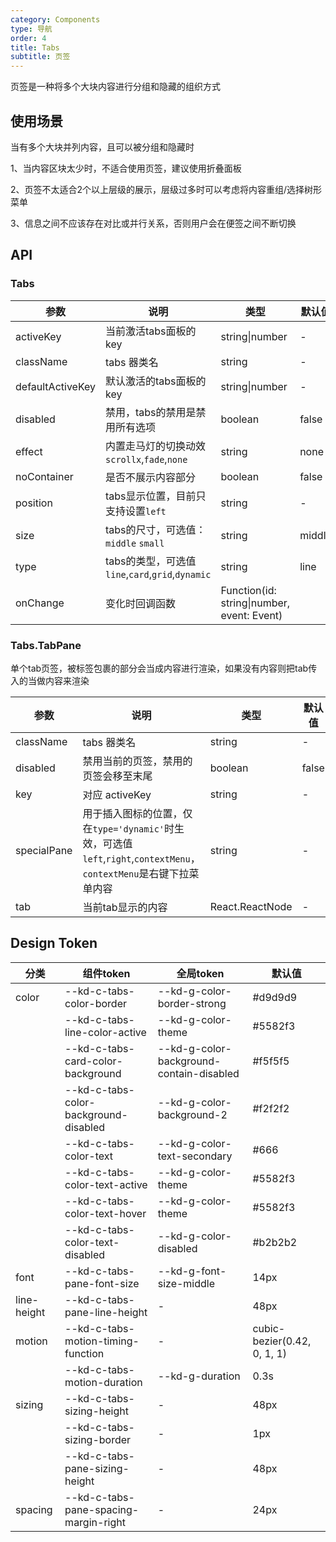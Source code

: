 ```yaml
---
category: Components
type: 导航
order: 4
title: Tabs
subtitle: 页签
---
```


页签是一种将多个大块内容进行分组和隐藏的组织方式

## 使用场景

当有多个大块并列内容，且可以被分组和隐藏时

1、当内容区块太少时，不适合使用页签，建议使用折叠面板

2、页签不太适合2个以上层级的展示，层级过多时可以考虑将内容重组/选择树形菜单

3、信息之间不应该存在对比或并行关系，否则用户会在便签之间不断切换

## API

### Tabs

| 参数 | 说明 | 类型 | 默认值 | 版本 |
| --- | --- | --- | --- | --- |
| activeKey | 当前激活tabs面板的key | string\|number | - | 1.0.0 |
| className | tabs 器类名 | string | - | 1.0.0 |
| defaultActiveKey | 默认激活的tabs面板的key | string\|number | - | 1.0.0 |
| disabled | 禁用，tabs的禁用是禁用所有选项 | boolean | false | 1.0.0 |
| effect | 内置走马灯的切换动效`scrollx`,`fade`,`none` | string | none | 1.0.0 |
| noContainer | 是否不展示内容部分 | boolean | false | 1.0.0 |
| position | tabs显示位置，目前只支持设置`left` | string | - | 1.0.0 |
| size | tabs的尺寸，可选值：`middle` `small` | string | middle | 1.0.0 |
| type | tabs的类型，可选值`line`,`card`,`grid`,`dynamic` | string | line | 1.0.0 |
| onChange | 变化时回调函数 | Function(id: string\|number, event: Event) |  | 1.0.0 |

### Tabs.TabPane

单个tab页签，被标签包裹的部分会当成内容进行渲染，如果没有内容则把tab传入的当做内容来渲染

| 参数 | 说明 | 类型 | 默认值 | 版本 |
| --- | --- | --- | --- | --- |
| className | tabs 器类名 | string | - | 1.0.0 |
| disabled | 禁用当前的页签，禁用的页签会移至末尾 | boolean | false | 1.0.0 |
| key | 对应 activeKey | string | - | 1.0.0 |
| specialPane | 用于插入图标的位置，仅在`type='dynamic'`时生效，可选值`left`,`right`,`contextMenu`，`contextMenu`是右键下拉菜单内容 | string | - | 1.0.0 |
| tab | 当前tab显示的内容 | React.ReactNode | - | 1.0.0 |

## Design Token

| 分类 | 组件token | 全局token | 默认值 |
| --- | --- | --- | --- |
| color | --kd-c-tabs-color-border | --kd-g-color-border-strong | #d9d9d9 |
|  | --kd-c-tabs-line-color-active | --kd-g-color-theme | #5582f3 |
|  | --kd-c-tabs-card-color-background | --kd-g-color-background-contain-disabled | #f5f5f5 |
|  | --kd-c-tabs-color-background-disabled | --kd-g-color-background-2 | #f2f2f2 |
|  | --kd-c-tabs-color-text | --kd-g-color-text-secondary | #666 |
|  | --kd-c-tabs-color-text-active | --kd-g-color-theme | #5582f3 |
|  | --kd-c-tabs-color-text-hover | --kd-g-color-theme | #5582f3 |
|  | --kd-c-tabs-color-text-disabled | --kd-g-color-disabled | #b2b2b2 |
| font | --kd-c-tabs-pane-font-size | --kd-g-font-size-middle | 14px |
| line-height | --kd-c-tabs-pane-line-height | - | 48px |
| motion | --kd-c-tabs-motion-timing-function | - | cubic-bezier(0.42, 0, 1, 1) |
|  | --kd-c-tabs-motion-duration | --kd-g-duration | 0.3s |
| sizing | --kd-c-tabs-sizing-height | - | 48px |
|  | --kd-c-tabs-sizing-border | - | 1px |
|  | --kd-c-tabs-pane-sizing-height | - | 48px |
| spacing | --kd-c-tabs-pane-spacing-margin-right | - | 24px |
